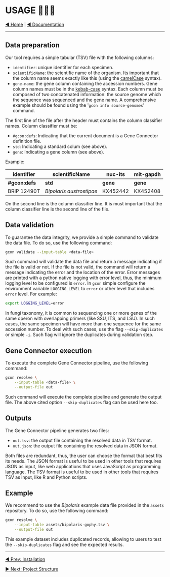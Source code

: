 # USAGE 👨🏽‍💻

[◀️ Home](https://github.com/sgelias/gene-connector-cli/blob/main/README.md) | [◀️ Documentation](https://github.com/sgelias/gene-connector-cli/blob/main/docs/README.md)

___

## Data preparation

Our tool requires a simple tabular (TSV) file with the following columns:

- `identifier`: unique identifier for each specimen.
- `scientificName`: the scientific name of the organism. Its important that the column name seems exactly like this (using the [camelCase](https://en.wikipedia.org/wiki/Camel_case) syntax).
- `gene-name`: the gene column containing the accession numbers. Gene column names must be in the [kebab-case](https://en.wikipedia.org/wiki/Letter_case#Special_case_styles) syntax. Each column must be composed of two concatenated information: the source genome which the sequence was sequenced and the gene name. A comprehensive example should be found using the '`gcon info source-genomes`' command.

The first line of the file after the header must contains the column classifier names. Column classifier must be:

- `#gcon:defs`: Indicating that the current document is a Gene Connector definition file.
- `std`: Indicating a standard colum (see above).
- `gene`: Indicating a gene column (see above).

Example:

| identifier     | scientificName         | nuc-its     | mit-gapdh |
| -------------- | ---------------------- | ----------- | --------- |
| **#gcon:defs** | **std**                | **gene**    | **gene**  |
| BRIP 12490T    | *Bipolaris austrostipae* | KX452442  | KX452408  |

On the second line is the column classifier line. It is must important that the column classifier line is the second line of the file.

## Data validation

To guarantee the data integrity, we provide a simple command to validate the data file. To do so, use the following command:

```bash
gcon validate --input-table <data-file>
```

Such command will validate the data file and return a message indicating if the file is valid or not. If the file is not valid, the command will return a message indicating the error and the location of the error. Error messages are printed with a python native logging with error level, thus, the minimum logging level to be configured is `error`. In `gcon` simple configure the environment variable `LOGGING_LEVEL` to `error` or other level that includes `error` level. For example:

```bash
export LOGGING_LEVEL=error
```

In fungi taxonomy, it is common to sequencing one or more genes of the same operon with overlapping primers (like SSU, ITS, and LSU). In such cases, the same specimen will have more than one sequence for the same accession number. To deal with such cases, use the flag `--skip-duplicates` or simple `-i`. Such flag will ignore the duplicates during validation step.

## Gene Connector execution

To execute the complete Gene Connector pipeline, use the following command:

```bash
gcon resolve \
    --input-table <data-file> \
    --output-file out
```

Such command will execute the complete pipeline and generate the output file. The above cited option `--skip-duplicates` flag can be used here too.

## Outputs

The Gene Connector pipeline generates two files:

- `out.tsv`: the output file containing the resolved data in TSV format.
- `out.json`: the output file containing the resolved data in JSON format.

Both files are redundant, thus, the user can choose the format that best fits its needs. The JSON format is useful to be used in other tools that requires JSON as input, like web applications that uses JavaScript as programming language. The TSV format is useful to be used in other tools that requires TSV as input, like R and Python scripts.

## Example

We recommend to use the *Bipolaris* example data file provided in the `assets` repository. To do so, use the following command:

```bash
gcon resolve \
    --input-table assets/bipolaris-gophy.tsv \
    --output-file out
```

This example dataset includes duplicated records, allowing to users to test the `--skip-duplicates` flag and see the expected results.

___

[◀️ Prev: Installation](https://github.com/sgelias/gene-connector-cli/blob/main/docs/book/01_installation.md)

[▶️ Next: Project Structure](https://github.com/sgelias/gene-connector-cli/blob/main/docs/book/03_project_structure.md)
